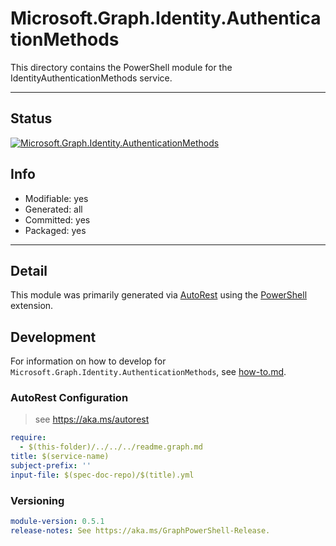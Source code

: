 <!-- region Generated -->
# Microsoft.Graph.Identity.AuthenticationMethods
This directory contains the PowerShell module for the IdentityAuthenticationMethods service.

---
## Status
[![Microsoft.Graph.Identity.AuthenticationMethods](https://img.shields.io/powershellgallery/v/Microsoft.Graph.Identity.AuthenticationMethods.svg?style=flat-square&label=Microsoft.Graph.Identity.AuthenticationMethods "Microsoft.Graph.Identity.AuthenticationMethods")](https://www.powershellgallery.com/packages/Microsoft.Graph.Identity.AuthenticationMethods/)

## Info
- Modifiable: yes
- Generated: all
- Committed: yes
- Packaged: yes

---
## Detail
This module was primarily generated via [AutoRest](https://github.com/Azure/autorest) using the [PowerShell](https://github.com/Azure/autorest.powershell) extension.

## Development
For information on how to develop for `Microsoft.Graph.Identity.AuthenticationMethods`, see [how-to.md](how-to.md).
<!-- endregion -->

### AutoRest Configuration

> see https://aka.ms/autorest

``` yaml
require:
  - $(this-folder)/../../../readme.graph.md
title: $(service-name)
subject-prefix: ''
input-file: $(spec-doc-repo)/$(title).yml
```
### Versioning

``` yaml
module-version: 0.5.1
release-notes: See https://aka.ms/GraphPowerShell-Release.
```
